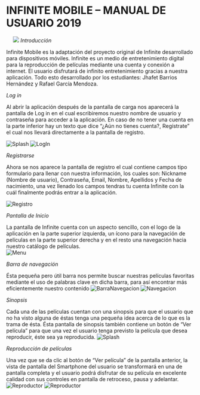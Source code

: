 # INFINITE MOBILE – MANUAL DE USUARIO 2019

 
		![](https://github.com/Raynou/Infinite/blob/master/Imagenes%20para%20README/logo.png)
*Introducción*


Infinite Mobile es la adaptación del proyecto original de Infinite desarrollado para dispositivos móviles. Infinite es 		un medio de entretenimiento digital para la reproducción de películas mediante una cuenta y conexión a internet.
El usuario disfrutará de infinito entretenimiento gracias a nuestra aplicación. Todo esto desarrollado por los 			estudiantes: Jhafet Barrios Hernández y Rafael García Mendoza.

*Log in*


Al abrir la aplicación después de la pantalla de carga nos aparecerá la pantalla de Log in en el cual escribiremos 		nuestro nombre de usuario y contraseña para acceder a la aplicación. En caso de no tener una cuenta en la parte inferior 	 hay un texto que dice “¿Aún no tienes cuenta?, Regístrate” el cual nos llevará directamente a la pantalla de registro.

![Splash](https://github.com/Raynou/Infinite/blob/master/Imagenes%20para%20README/ss1.jpg )
![LogIn](https://github.com/Raynou/Infinite/blob/master/Imagenes%20para%20README/ss2.jpg)


*Registrarse*


Ahora se nos aparece la pantalla de registro el cual contiene campos tipo formulario para llenar con nuestra información, los cuales son: Nickname (Nombre de usuario), Contraseña, Email, Nombre, Apellidos y Fecha de nacimiento, una vez llenado los campos tendras tu cuenta Infinite con la cuál finalmente podrás entrar a la aplicación.



![Registro](https://github.com/Raynou/Infinite/blob/master/Imagenes%20para%20README/ss3.jpg )


*Pantalla de Inicio*


La pantalla de Infinite cuenta con un aspecto sencillo, con el logo de la aplicación en la parte superior izquierda, un ícono para la navegación de películas en la parte superior derecha y en el resto una navegación hacia nuestro catálogo de películas.              
![Menu](https://github.com/Raynou/Infinite/blob/master/Imagenes%20para%20README/ss4.jpg )

*Barra de navegación*


Ésta pequeña pero útil barra nos permite buscar nuestras películas favoritas mediante el uso de palabras clave en dicha barra, para así encontrar más eficientemente nuestro contenido
![BarraNavegacion](https://github.com/Raynou/Infinite/blob/master/Imagenes%20para%20README/ss5.jpg )
![Navegacion](https://github.com/Raynou/Infinite/blob/master/Imagenes%20para%20README/ss6.jpg )

*Sinopsis*


Cada una de las películas cuentan con una sinopsis para que el usuario que no ha visto alguna de éstas tenga una pequeña idea acerca de lo que es la trama de ésta. Ésta pantalla de sinopsis también contiene un botón de “Ver película” para que una vez el usuario tenga previsto la película que desea reproducir, éste sea ya reproducida.
![Splash](https://github.com/Raynou/Infinite/blob/master/Imagenes%20para%20README/ss7.jpg )

*Reproducción de películas*


Una vez que se da clic al botón de “Ver película” de la pantalla anterior, la vista de pantalla del Smartphone del usuario se transformará en una de pantalla completa y el usuario podrá disfrutar de su película en excelente calidad con sus controles en pantalla de retroceso, pausa y adelantar.
![Reproductor](https://github.com/Raynou/Infinite/blob/master/Imagenes%20para%20README/ss8.jpg )
![Reproductor](https://github.com/Raynou/Infinite/blob/master/Imagenes%20para%20README/ss9.jpg )
	
 

